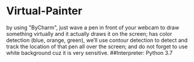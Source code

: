 # Virtual-Painter
by using "ByCharm", just wave a pen in front of your webcam to draw something virtually and it actually draws it on the screen; has color detection (blue, orange, green), we’ll use contour detection to detect and track the location of that pen all over the screen; and do not forget to use white background cuz it is very sensitive.
##Interpreter: Python 3.7
